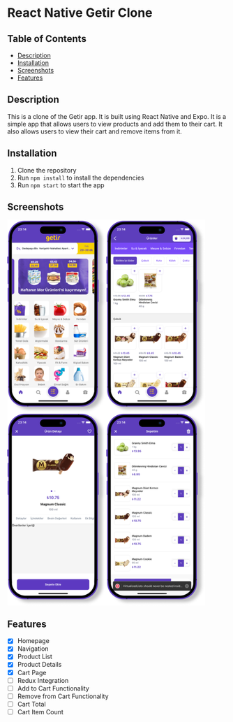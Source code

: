 # React Native Getir Clone

## Table of Contents
- [Description](#description)
- [Installation](#installation)
- [Screenshots](#screenshots)
- [Features](#features)

## Description
This is a clone of the Getir app. It is built using React Native and Expo. It is a simple app that allows users to view products and add them to their cart. It also allows users to view their cart and remove items from it.

## Installation
1. Clone the repository
2. Run `npm install` to install the dependencies
3. Run `npm start` to start the app

## Screenshots

<div style="display:flex;">
<img style="width: 45%" src="./screenshots/1.png" />
<img style="width: 45%" src="./screenshots/2.png" />
</div>
<div style="display:flex;">
<img style="width: 45%" src="./screenshots/3.png" />
<img style="width: 45%" src="./screenshots/4.png" />
</div>

## Features

- [x] Homepage
- [x] Navigation
- [x] Product List
- [x] Product Details
- [x] Cart Page
- [ ] Redux Integration
- [ ] Add to Cart Functionality
- [ ] Remove from Cart Functionality
- [ ] Cart Total
- [ ] Cart Item Count